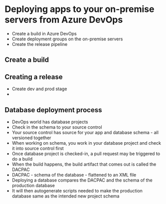 # Deploying apps to your on-premise servers from Azure DevOps

- Create a build in Azure DevOps
- Create deployment groups on the on-premise servers
- Create the release pipeline

## Create a build

## Creating a release

- Create dev and prod stage
- 

## Database deployment process

- DevOps world has database projects
- Check in the schema to your source control
- Your source control has source for your app and database schema - all versioned together
- When working on schema, you work in your database project and check it into source control first
- Once database project is checked-in, a pull request may be triggered to do a build
- When the build happens, the build artifact that comes out is called the DACPAC
- DACPAC - schema of the database - flattened to an XML file
- Deploying a database compares the DACPAC and the schema of the production database
- It will then autogenerate scripts needed to make the production database same as the intended new project schema